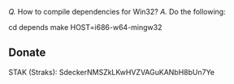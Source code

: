 *Q.* How to compile dependencies for Win32?
*A.* Do the following:

cd depends
make HOST=i686-w64-mingw32


Donate
------

STAK (Straks): SdeckerNMSZkLKwHVZVAGuKANbH8bUn7Ye